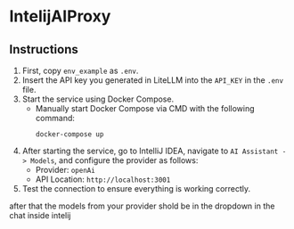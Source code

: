 # IntelijAIProxy

## Instructions

1. First, copy `env_example` as `.env`.
2. Insert the API key you generated in LiteLLM into the `API_KEY` in the `.env` file.
3. Start the service using Docker Compose.
    - Manually start Docker Compose via CMD with the following command:
      ```
      docker-compose up
      ```
4. After starting the service, go to IntelliJ IDEA, navigate to `AI Assistant -> Models`, and configure the provider as follows:
    - Provider: `openAi`
    - API Location: `http://localhost:3001`
5. Test the connection to ensure everything is working correctly.

after that the models from your provider shold be in the dropdown in the chat  inside intelij

